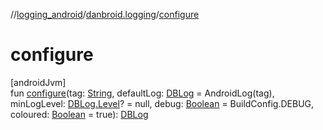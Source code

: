 //[logging_android](../../index.md)/[danbroid.logging](index.md)/[configure](configure.md)

# configure

[androidJvm]\
fun [configure](configure.md)(tag: [String](https://kotlinlang.org/api/latest/jvm/stdlib/kotlin/-string/index.html), defaultLog: [DBLog](../../../logging_android/danbroid.logging/-d-b-log/index.md) = AndroidLog(tag), minLogLevel: [DBLog.Level](../../../logging_android/danbroid.logging/-d-b-log/-level/index.md)? = null, debug: [Boolean](https://kotlinlang.org/api/latest/jvm/stdlib/kotlin/-boolean/index.html) = BuildConfig.DEBUG, coloured: [Boolean](https://kotlinlang.org/api/latest/jvm/stdlib/kotlin/-boolean/index.html) = true): [DBLog](../../../logging_android/danbroid.logging/-d-b-log/index.md)
